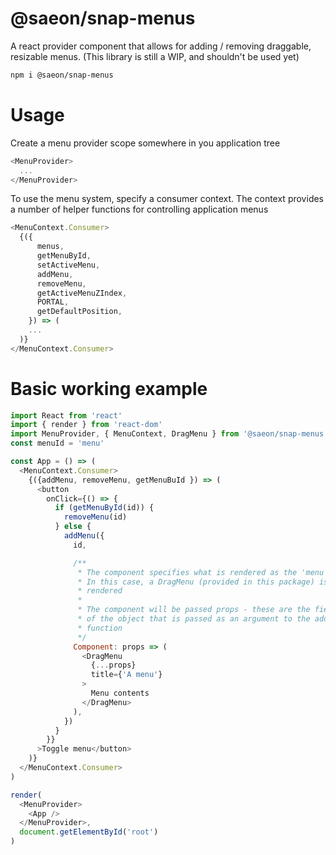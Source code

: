 # @saeon/snap-menus
A react provider component that allows for adding / removing draggable, resizable menus. (This library is still a WIP, and shouldn't be used yet)

```sh
npm i @saeon/snap-menus
```

# Usage
Create a menu provider scope somewhere in you application tree

```js
<MenuProvider>
  ...
</MenuProvider>
```

To use the menu system, specify a consumer context. The context provides a number of helper functions for controlling application menus

```js
<MenuContext.Consumer>
  {({
      menus,
      getMenuById,
      setActiveMenu,
      addMenu,
      removeMenu,
      getActiveMenuZIndex,
      PORTAL,
      getDefaultPosition,
    }) => (
    ...
  )}
</MenuContext.Consumer>
```


# Basic working example
```js
import React from 'react'
import { render } from 'react-dom'
import MenuProvider, { MenuContext, DragMenu } from '@saeon/snap-menus'
const menuId = 'menu'

const App = () => (
  <MenuContext.Consumer>
    {({addMenu, removeMenu, getMenuBuId }) => (
      <button
        onClick={() => {
          if (getMenuById(id)) {
            removeMenu(id)
          } else {
            addMenu({
              id,

              /**
               * The component specifies what is rendered as the 'menu'
               * In this case, a DragMenu (provided in this package) is
               * rendered
               * 
               * The component will be passed props - these are the fields
               * of the object that is passed as an argument to the addMenu()
               * function 
               */
              Component: props => (
                <DragMenu
                  {...props}
                  title={'A menu'}
                >
                  Menu contents
                </DragMenu>
              ),
            })
          }
        }}
      >Toggle menu</button>
    )}
  </MenuContext.Consumer>
)

render(
  <MenuProvider>
    <App />
  </MenuProvider>,
  document.getElementById('root')
)
```